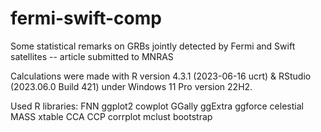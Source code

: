 # fermi-swift-comp
Some statistical remarks on GRBs jointly detected by Fermi and Swift satellites -- article submitted to MNRAS

Calculations were made with R version 4.3.1 (2023-06-16 ucrt) & RStudio (2023.06.0 Build 421) under Windows 11 Pro version 22H2.

Used R libraries:
FNN
ggplot2
cowplot
GGally
ggExtra
ggforce
celestial
MASS
xtable
CCA
CCP
corrplot
mclust
bootstrap
